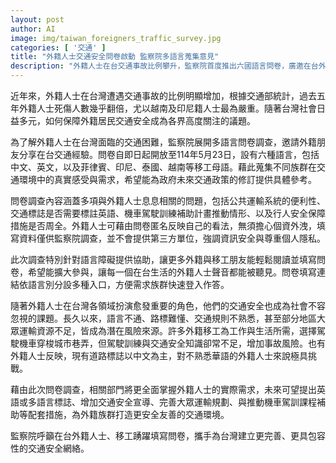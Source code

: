 ```yaml
---
layout: post
author: AI
image: img/taiwan_foreigners_traffic_survey.jpg
categories: [ '交通' ]
title: "外籍人士交通安全問卷啟動 監察院多語言蒐集意見"
description: "外籍人士在台交通事故比例攀升，監察院首度推出六國語言問卷，廣邀在台外籍居民匿名分享交通經驗及困難，內容涵蓋公共運輸便利性、路標語言、交通訓練資源等，調查將做為交通政策修訂參考，致力打造更安全友善的多元交通環境。"
---
```

近年來，外籍人士在台灣遭遇交通事故的比例明顯增加，根據交通部統計，過去五年外籍人士死傷人數幾乎翻倍，尤以越南及印尼籍人士最為嚴重。隨著台灣社會日益多元，如何保障外籍居民交通安全成為各界高度關注的議題。

為了解外籍人士在台灣面臨的交通困難，監察院展開多語言問卷調查，邀請外籍朋友分享在台交通經驗。問卷自即日起開放至114年5月23日，設有六種語言，包括中文、英文，以及菲律賓、印尼、泰國、越南等移工母語。藉此蒐集不同族群在交通環境中的真實感受與需求，希望能為政府未來交通政策的修訂提供具體參考。

問卷調查內容涵蓋多項與外籍人士息息相關的問題，包括公共運輸系統的便利性、交通標誌是否需要標註英語、機車駕駛訓練補助計畫推動情形、以及行人安全保障措施是否周全。外籍人士可藉由問卷匿名反映自己的看法，無須擔心個資外洩，填寫資料僅供監察院調查，並不會提供第三方單位，強調資訊安全與尊重個人隱私。

此次調查特別針對語言障礙提供協助，讓更多外籍與移工朋友能輕鬆閱讀並填寫問卷，希望能擴大參與，讓每一個在台生活的外籍人士聲音都能被聽見。問卷填寫連結依語言別分設多種入口，方便需求族群快速登入作答。

隨著外籍人士在台灣各領域扮演愈發重要的角色，他們的交通安全也成為社會不容忽視的課題。長久以來，語言不通、路標難懂、交通規則不熟悉，甚至部分地區大眾運輸資源不足，皆成為潛在風險來源。許多外籍移工為工作與生活所需，選擇駕駛機車穿梭城市巷弄，但駕駛訓練與交通安全知識卻常不足，增加事故風險。也有外籍人士反映，現有道路標誌以中文為主，對不熟悉華語的外籍人士來說極具挑戰。

藉由此次問卷調查，相關部門將更全面掌握外籍人士的實際需求，未來可望提出英語或多語言標誌、增加交通安全宣導、完善大眾運輸規劃、與推動機車駕訓課程補助等配套措施，為外籍族群打造更安全友善的交通環境。

監察院呼籲在台外籍人士、移工踴躍填寫問卷，攜手為台灣建立更完善、更具包容性的交通安全網絡。